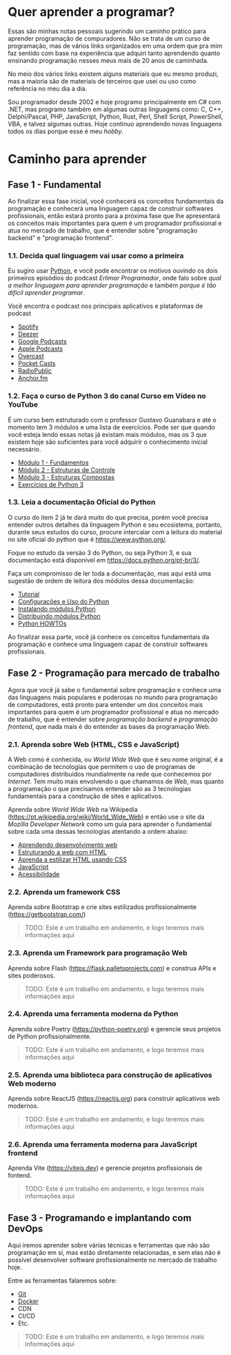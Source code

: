# Quer aprender a programar?

Essas são minhas notas pessoais sugerindo um caminho prático para aprender
programação de compuradores. Não se trata de um curso de programação, mas
de vários links organizados em uma ordem que pra mim faz sentido com base na
experiência que adquiri tanto aprendendo quanto ensinando programação nesses
meus mais de 20 anos de caminhada.

No meio dos vários links existem alguns materiais que eu mesmo produzi,
mas a maioria são de materiais de terceiros que usei ou uso como referência
no meu dia a dia.

Sou programador desde 2002 e hoje programo principalmente em C# com .NET,
mas programo também em algumas outras linguagens como: C, C++, Delphi/Pascal,
PHP, JavaScript, Python, Rust, Perl, Shell Script, PowerShell, VBA, e talvez
algumas outras. Hoje continuo aprendendo novas linguagens todos os dias
porque esse é meu *hobby*.

# Caminho para aprender

## Fase 1 - Fundamental

Ao finalizar essa fase inicial, você conhecerá os conceitos fundamentais da
programação e conhecerá uma linguagem capaz de construir softwares profissionais,
então estará pronto para a próxima fase que lhe apresentará os conceitos mais
importantes para quem é um programador profissional e atua no mercado de
trabalho, que é entender sobre "programação backend" e "programação frontend".

### 1.1. Decida qual linguagem vai usar como a primeira

Eu sugiro usar [Python](https://python.org), e você pode encontrar os motivos
ouvindo os dois primeiros episódios do podcast *Erlimar Programador*, onde falo
sobre *qual a melhor linguagem para aprender programação* e também
*porque é tão difícil aprender programar*.

Você encontra o podcast nos principais aplicativos e plataformas de podcast

* [Spotify](https://open.spotify.com/show/5mwVg3sSxcB3jWjQduGvfx)
* [Deezer](https://www.deezer.com/pt/show/3323562)
* [Google Podcasts](https://www.google.com/podcasts?feed=aHR0cHM6Ly9hbmNob3IuZm0vcy8xZjAzOTJkYy9wb2RjYXN0L3Jzcw==)
* [Apple Podcasts](https://podcasts.apple.com/pt/podcast/erlimar-programador/id1513740141)
* [Overcast](https://overcast.fm/itunes1513740141/erlimar-programador)
* [Pocket Casts](https://pca.st/p8vghzum)
* [RadioPublic](https://radiopublic.com/erlimar-programador-WoyvXr)
* [Anchor.fm](https://anchor.fm/erlimar-programador)

### 1.2. Faça o curso de Python 3 do canal Curso em Vídeo no YouTube

É um curso bem estruturado com o professor Gustavo Guanabara e até o momento
tem 3 módulos e uma lista de exercícios. Pode ser que quando você esteja lendo
essas notas já existam mais módulos, mas os 3 que existem hoje são suficientes
para você adquirir o conhecimento inicial necessário.

* [Módulo 1 - Fundamentos](https://www.youtube.com/watch?v=S9uPNppGsGo&list=PLHz_AreHm4dlKP6QQCekuIPky1CiwmdI6)
* [Módulo 2 - Estruturas de Controle](https://www.youtube.com/watch?v=nJkVHusJp6E&list=PLHz_AreHm4dk_nZHmxxf_J0WRAqy5Czye)
* [Módulo 3 - Estruturas Compostas](https://www.youtube.com/watch?v=0LB3FSfjvao&list=PLHz_AreHm4dksnH2jVTIVNviIMBVYyFnH)
* [Exercícios de Python 3](https://www.youtube.com/watch?v=nIHq1MtJaKs&list=PLHz_AreHm4dm6wYOIW20Nyg12TAjmMGT-)

### 1.3. Leia a documentação Oficial do Python

O curso do item 2 já te dará muito do que precisa, porém você precisa entender
outros detalhes da linguagem Python e seu ecosistema, portanto, durante seus
estudos do curso, procure intercalar com a leitura do material no site oficial
do python que é https://www.python.org/.

Foque no estudo da versão 3 do Python, ou seja Python 3, e sua documentação
está disponível em https://docs.python.org/pt-br/3/.

Faça um compromisso de ler toda a documentação, mas aqui está uma sugestão
de ordem de leitura dos módulos dessa documentação:

* [Tutorial](https://docs.python.org/pt-br/3/tutorial/index.html)
* [Configurações e Uso do Python](https://docs.python.org/pt-br/3/using/index.html)
* [Instalando módulos Python](https://docs.python.org/pt-br/3/installing/index.html)
* [Distribuindo módulos Python](https://docs.python.org/pt-br/3/distributing/index.html)
* [Python HOWTOs](https://docs.python.org/pt-br/3/howto/index.html)

Ao finalizar essa parte, você já conhece os conceitos fundamentais da programação
e conhece uma linguagem capaz de construir softwares profissionais.

## Fase 2 - Programação para mercado de trabalho

Agora que você já sabe o fundamental sobre programação e conhece uma das
linguagens mais populares e poderosas no mundo para programação de computadores,
está pronto para entender um dos conceitos mais importantes para quem é um
programador profissional e atua no mercado de trabalho, que é entender sobre
*programação backend* e *programação frontend*, que nada mais é do entender
as bases da programação Web.

### 2.1. Aprenda sobre Web (HTML, CSS e JavaScript)

A Web como é conhecida, ou *World Wide Web* que é seu nome original, é a
combinação de tecnologias que permitem o uso de programas de computadores
distribuídos mundialmente na rede que conhecemos por *Internet*. Tem muito mais
envolvendo o que chamamos de *Web*, mas quanto a programação o que precisamos
entender são as 3 tecnologias fundamentais para a construção de sites e
aplicativos.

Aprenda sobre *World Wide Web* na Wikipedia (https://pt.wikipedia.org/wiki/World_Wide_Web)
e então use o site da *Mozilla Developer Network* como um guia para aprender
o fundamental sobre cada uma dessas tecnologias atentando a ordem abaixo:

* [Aprendendo desenvolvimento web](https://developer.mozilla.org/pt-BR/docs/Learn)
* [Estruturando a web com HTML](https://developer.mozilla.org/pt-BR/docs/Learn/HTML)
* [Aprenda a estilizar HTML usando CSS](https://developer.mozilla.org/pt-BR/docs/Learn/CSS)
* [JavaScript](https://developer.mozilla.org/pt-BR/docs/Learn/JavaScript)
* [Acessibilidade](https://developer.mozilla.org/pt-BR/docs/Web/Accessibility)

### 2.2. Aprenda um framework CSS

Aprenda sobre Bootstrap e crie sites estilizados profissionalmente (https://getbootstrap.com/)

> TODO: Este é um trabalho em andamento, e logo teremos mais informações aqui

### 2.3. Aprenda um Framework para programação Web

Aprenda sobre Flash (https://flask.palletsprojects.com) e construa APIs e sites
poderosos.

> TODO: Este é um trabalho em andamento, e logo teremos mais informações aqui

### 2.4. Aprenda uma ferramenta moderna da Python

Aprenda sobre Poetry (https://python-poetry.org) e gerencie seus projetos de
Python profissionalmente.

> TODO: Este é um trabalho em andamento, e logo teremos mais informações aqui

### 2.5. Aprenda uma biblioteca para construção de aplicativos Web moderno

Aprenda sobre ReactJS (https://reactjs.org) para construir aplicativos web
modernos.

> TODO: Este é um trabalho em andamento, e logo teremos mais informações aqui

### 2.6. Aprenda uma ferramenta moderna para JavaScript frontend

Aprenda Vite (https://vitejs.dev) e gerencie projetos profissionais de fontend.

> TODO: Este é um trabalho em andamento, e logo teremos mais informações aqui

## Fase 3 - Programando e implantando com DevOps

Aqui iremos aprender sobre várias técnicas e ferramentas que não são programação
em si, mas estão diretamente relacionadas, e sem elas não é possível desenvolver
software profissionalmente no mercado de trabalho hoje.

Entre as ferramentas falaremos sobre:

* [Git](https://git-scom.com)
* [Docker](https://docs.docker.com/get-started/overview/)
* CDN
* CI/CD
* Etc.

> TODO: Este é um trabalho em andamento, e logo teremos mais informações aqui